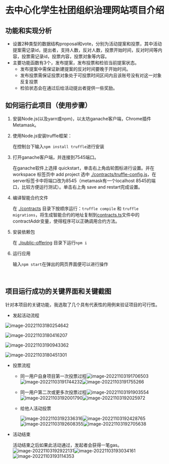 # 去中心化学生社团组织治理网站项目介绍

## 功能和实现分析

- 设置2种类型的数据结构proposal和vote，分别为活动提案和投票，其中活动提案需记录id，提出者，支持人数，反对人数，投票开始时间，反对时间等内容，投票需记录id，投票内容，投票对象等内容。
- 主要功能函数有3个，发布提案，发布投票和检验当前提案状态。
  - 发布提案中需保证新建提案的反对时间要晚于开始时间。
  - 发布投票需保证投票对象处于可投票时间区间内且该账号没有对这一对象反复投票
  - 检验状态会在通过后给活动提出者提供一些奖励。




## 如何运行此项目（使用步骤）

1. 安装Node.js(以及yarn或npm)，以太坊ganache客户端，Chrome插件Metamask。

2. 使用Node.js安装truffle框架： 

   在控制台下输入`npm install truffle`进行安装

3. 打开ganache客户端，并连接到7545端口。

   在ganache软件上选择 quickstart，单击右上角齿轮图标进行设置。并在 workspace 标签页中 add project 选中 [./contracts/truffle-config.js](./contracts/truffle-config.js)，在server标签卡中将端口改为8545（metamask有一个localhost 8545的端口，比较方便运行测试）。单击右上角 save and restart完成设置。

4. 编译智能合约文件

   在 [./contracts](./public-offering/src/utils) 目录下按顺序运行：`truffle compile` 和 `truffle migrations`，将生成智能合约的地址复制到[contracts.ts](./public-offering/src/utils/contracts.ts)文件中的contractAddr变量，使得程序可以正确调用合约方法。

5. 安装依赖包

   在 [./public-offering](./public-offering) 目录下运行`npm i` 

6. 运行应用

   输入`npm start`在弹出的网页界面便可以进行操作

   ​    

## 项目运行成功的关键界面和关键截图

针对本项目的关键功能，我选取了几个具有代表性的用例来验证项目的可行性。

- 发起活动流程

![image-20221103180254642](C:\Users\yyf\AppData\Roaming\Typora\typora-user-images\image-20221103180254642.png)

![image-20221103180416207](C:\Users\yyf\AppData\Roaming\Typora\typora-user-images\image-20221103180416207.png) 

![image-20221103190943362](C:\Users\yyf\AppData\Roaming\Typora\typora-user-images\image-20221103190943362.png)

![image-20221103180451301](C:\Users\yyf\AppData\Roaming\Typora\typora-user-images\image-20221103180451301.png)



- 投票流程

  - 同一用户自身项目第一次投票过程![image-20221103191706503](C:\Users\yyf\AppData\Roaming\Typora\typora-user-images\image-20221103191706503.png)![image-20221103191744232](C:\Users\yyf\AppData\Roaming\Typora\typora-user-images\image-20221103191744232.png)![image-20221103191755266](C:\Users\yyf\AppData\Roaming\Typora\typora-user-images\image-20221103191755266.png)

  

  - 同一用户第二次或更多次投票过程![image-20221103191903554](C:\Users\yyf\AppData\Roaming\Typora\typora-user-images\image-20221103191903554.png)![image-20221103192001790](C:\Users\yyf\AppData\Roaming\Typora\typora-user-images\image-20221103192001790.png)![image-20221103192025972](C:\Users\yyf\AppData\Roaming\Typora\typora-user-images\image-20221103192025972.png)

    

  - 给他人活动投票

    ![image-20221103192336316](C:\Users\yyf\AppData\Roaming\Typora\typora-user-images\image-20221103192336316.png)![image-20221103192428765](C:\Users\yyf\AppData\Roaming\Typora\typora-user-images\image-20221103192428765.png)![image-20221103192608355](C:\Users\yyf\AppData\Roaming\Typora\typora-user-images\image-20221103192608355.png)![image-20221103192705638](C:\Users\yyf\AppData\Roaming\Typora\typora-user-images\image-20221103192705638.png)

    

- 活动结束

  活动结束之后如果此活动通过，发起者会获得一笔gas。![image-20221103192922131](C:\Users\yyf\AppData\Roaming\Typora\typora-user-images\image-20221103192922131.png)![image-20221103193034161](C:\Users\yyf\AppData\Roaming\Typora\typora-user-images\image-20221103193034161.png)![image-20221103193114353](C:\Users\yyf\AppData\Roaming\Typora\typora-user-images\image-20221103193114353.png)













